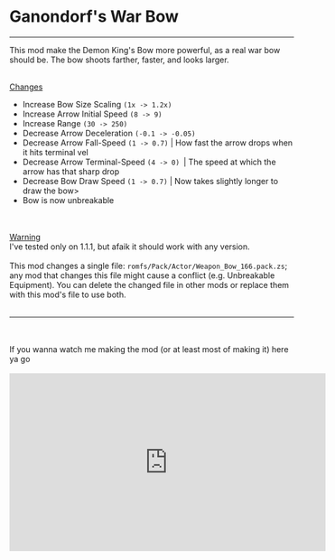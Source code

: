 # Ganondorf's War Bow
---
This mod make the Demon King's Bow more powerful, as a real war bow should
be. The bow shoots farther, faster, and looks larger.
<br><br>

<span class="GreenColor"><u>Changes</u></span>
<br>
<ul>
  <li>Increase Bow Size Scaling <code>(1x -&gt; 1.2x)</code></li>
  <li>Increase Arrow Initial Speed <code>(8 -&gt; 9)</code></li>
  <li>Increase Range <code>(30 -&gt; 250)</code></li>
  <li>Decrease Arrow Deceleration <code>(-0.1 -&gt; -0.05)</code></li>
  <li>Decrease Arrow Fall-Speed <code>(1 -&gt; 0.7)</code> | How fast the arrow drops when it hits terminal vel</li>
  <li>Decrease Arrow Terminal-Speed <code>(4 -&gt; 0) </code>| The speed at which the arrow has that sharp drop</li>
  <li>Decrease Bow Draw Speed <code>(1 -&gt; 0.7)</code> | Now takes slightly longer to draw the bow&gt;
  </li><li>Bow is now unbreakable</li>
</ul>&nbsp;<br> <br><span class="RedColor"><u>Warning</u></span>
<br>
I've tested only on 1.1.1, but afaik it should work with any version.
<br>
<br>
This mod changes a single file: <code>romfs/Pack/Actor/Weapon_Bow_166.pack.zs</code>;
any mod that changes this file might cause a conflict (e.g. Unbreakable Equipment).
You can delete the changed file in other mods or replace them with this mod's file
to use both.<br><br><hr><br><br>If you wanna watch me making the mod (or at least most of making it) here ya go<br><br><iframe src="https://www.youtube.com/embed/5hIZnXlsd3s" allowfullscreen="" width="560" height="315" frameborder="0"><img src="https://images.gamebanana.com/static/img/mascots/detective.png" data-error-src="https://gamebanana.com/mods/null" class="ImgError" title="Image Not Found"></iframe><br><br><br>
